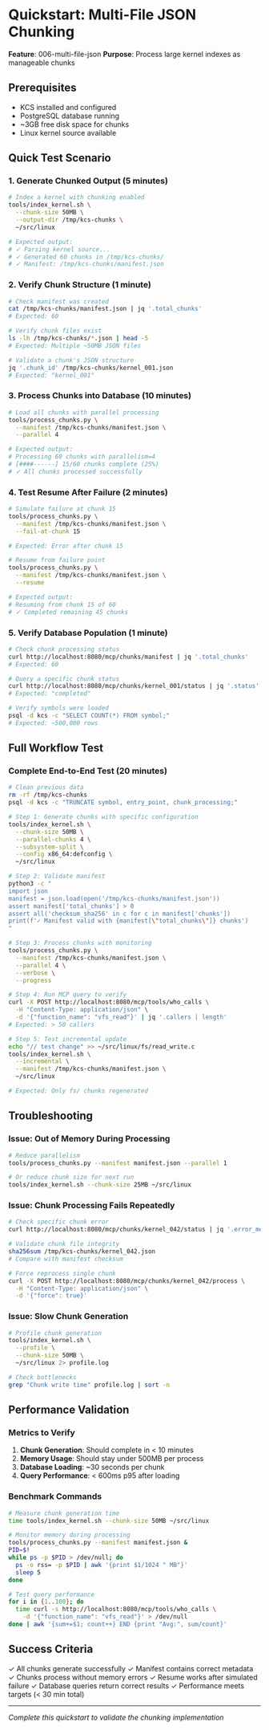 # Quickstart: Multi-File JSON Chunking

**Feature**: 006-multi-file-json
**Purpose**: Process large kernel indexes as manageable chunks

## Prerequisites

- KCS installed and configured
- PostgreSQL database running
- ~3GB free disk space for chunks
- Linux kernel source available

## Quick Test Scenario

### 1. Generate Chunked Output (5 minutes)

```bash
# Index a kernel with chunking enabled
tools/index_kernel.sh \
  --chunk-size 50MB \
  --output-dir /tmp/kcs-chunks \
  ~/src/linux

# Expected output:
# ✓ Parsing kernel source...
# ✓ Generated 60 chunks in /tmp/kcs-chunks/
# ✓ Manifest: /tmp/kcs-chunks/manifest.json
```

### 2. Verify Chunk Structure (1 minute)

```bash
# Check manifest was created
cat /tmp/kcs-chunks/manifest.json | jq '.total_chunks'
# Expected: 60

# Verify chunk files exist
ls -lh /tmp/kcs-chunks/*.json | head -5
# Expected: Multiple ~50MB JSON files

# Validate a chunk's JSON structure
jq '.chunk_id' /tmp/kcs-chunks/kernel_001.json
# Expected: "kernel_001"
```

### 3. Process Chunks into Database (10 minutes)

```bash
# Load all chunks with parallel processing
tools/process_chunks.py \
  --manifest /tmp/kcs-chunks/manifest.json \
  --parallel 4

# Expected output:
# Processing 60 chunks with parallelism=4
# [####------] 15/60 chunks complete (25%)
# ✓ All chunks processed successfully
```

### 4. Test Resume After Failure (2 minutes)

```bash
# Simulate failure at chunk 15
tools/process_chunks.py \
  --manifest /tmp/kcs-chunks/manifest.json \
  --fail-at-chunk 15

# Expected: Error after chunk 15

# Resume from failure point
tools/process_chunks.py \
  --manifest /tmp/kcs-chunks/manifest.json \
  --resume

# Expected output:
# Resuming from chunk 15 of 60
# ✓ Completed remaining 45 chunks
```

### 5. Verify Database Population (1 minute)

```bash
# Check chunk processing status
curl http://localhost:8080/mcp/chunks/manifest | jq '.total_chunks'
# Expected: 60

# Query a specific chunk status
curl http://localhost:8080/mcp/chunks/kernel_001/status | jq '.status'
# Expected: "completed"

# Verify symbols were loaded
psql -d kcs -c "SELECT COUNT(*) FROM symbol;"
# Expected: ~500,000 rows
```

## Full Workflow Test

### Complete End-to-End Test (20 minutes)

```bash
# Clean previous data
rm -rf /tmp/kcs-chunks
psql -d kcs -c "TRUNCATE symbol, entry_point, chunk_processing;"

# Step 1: Generate chunks with specific configuration
tools/index_kernel.sh \
  --chunk-size 50MB \
  --parallel-chunks 4 \
  --subsystem-split \
  --config x86_64:defconfig \
  ~/src/linux

# Step 2: Validate manifest
python3 -c "
import json
manifest = json.load(open('/tmp/kcs-chunks/manifest.json'))
assert manifest['total_chunks'] > 0
assert all('checksum_sha256' in c for c in manifest['chunks'])
print(f'✓ Manifest valid with {manifest[\"total_chunks\"]} chunks')
"

# Step 3: Process chunks with monitoring
tools/process_chunks.py \
  --manifest /tmp/kcs-chunks/manifest.json \
  --parallel 4 \
  --verbose \
  --progress

# Step 4: Run MCP query to verify
curl -X POST http://localhost:8080/mcp/tools/who_calls \
  -H "Content-Type: application/json" \
  -d '{"function_name": "vfs_read"}' | jq '.callers | length'
# Expected: > 50 callers

# Step 5: Test incremental update
echo "// test change" >> ~/src/linux/fs/read_write.c
tools/index_kernel.sh \
  --incremental \
  --manifest /tmp/kcs-chunks/manifest.json \
  ~/src/linux

# Expected: Only fs/ chunks regenerated
```

## Troubleshooting

### Issue: Out of Memory During Processing

```bash
# Reduce parallelism
tools/process_chunks.py --manifest manifest.json --parallel 1

# Or reduce chunk size for next run
tools/index_kernel.sh --chunk-size 25MB ~/src/linux
```

### Issue: Chunk Processing Fails Repeatedly

```bash
# Check specific chunk error
curl http://localhost:8080/mcp/chunks/kernel_042/status | jq '.error_message'

# Validate chunk file integrity
sha256sum /tmp/kcs-chunks/kernel_042.json
# Compare with manifest checksum

# Force reprocess single chunk
curl -X POST http://localhost:8080/mcp/chunks/kernel_042/process \
  -H "Content-Type: application/json" \
  -d '{"force": true}'
```

### Issue: Slow Chunk Generation

```bash
# Profile chunk generation
tools/index_kernel.sh \
  --profile \
  --chunk-size 50MB \
  ~/src/linux 2> profile.log

# Check bottlenecks
grep "Chunk write time" profile.log | sort -n
```

## Performance Validation

### Metrics to Verify

1. **Chunk Generation**: Should complete in < 10 minutes
2. **Memory Usage**: Should stay under 500MB per process
3. **Database Loading**: ~30 seconds per chunk
4. **Query Performance**: < 600ms p95 after loading

### Benchmark Commands

```bash
# Measure chunk generation time
time tools/index_kernel.sh --chunk-size 50MB ~/src/linux

# Monitor memory during processing
tools/process_chunks.py --manifest manifest.json &
PID=$!
while ps -p $PID > /dev/null; do
  ps -o rss= -p $PID | awk '{print $1/1024 " MB"}'
  sleep 5
done

# Test query performance
for i in {1..100}; do
  time curl -s http://localhost:8080/mcp/tools/who_calls \
    -d '{"function_name": "vfs_read"}' > /dev/null
done | awk '{sum+=$1; count++} END {print "Avg:", sum/count}'
```

## Success Criteria

✓ All chunks generate successfully
✓ Manifest contains correct metadata
✓ Chunks process without memory errors
✓ Resume works after simulated failure
✓ Database queries return correct results
✓ Performance meets targets (< 30 min total)

---
*Complete this quickstart to validate the chunking implementation*